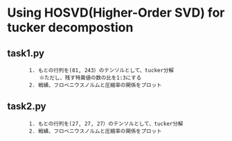 # Using HOSVD(Higher-Order SVD) for tucker decompostion



## task1.py  

           1. もとの行列を(81, 243）のテンソルとして、tucker分解
           　　※ただし、残す特異値の数の比を1:3にする
           2. 戦績、フロベニウスノルムと圧縮率の関係をプロット
           
       
## task2.py 

           1. もとの行列を(27, 27, 27）のテンソルとして、tucker分解
           2. 戦績、フロベニウスノルムと圧縮率の関係をプロット
